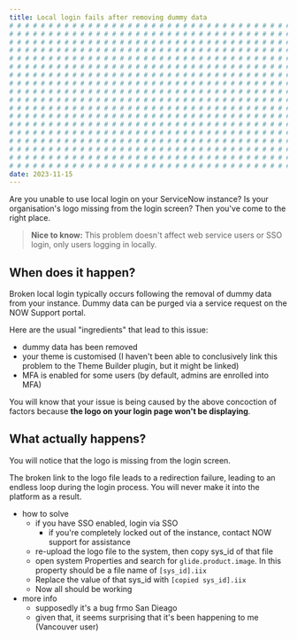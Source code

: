 ```yaml
---
title: Local login fails after removing dummy data
# # # # # # # # # # # # # # # # # # # # # # # # # # # # # # # # # # # # # # # #
# # # # # # # # # # # # # # # # # # # # # # # # # # # # # # # # # # # # # # # #
# # # # # # # # # # # # # # # # # # # # # # # # # # # # # # # # # # # # # # # #
# # # # # # # # # # # # # # # # # # # # # # # # # # # # # # # # # # # # # # # #
# # # # # # # # # # # # # # # # # # # # # # # # # # # # # # # # # # # # # # # #
# # # # # # # # # # # # # # # # # # # # # # # # # # # # # # # # # # # # # # # #
# # # # # # # # # # # # # # # # # # # # # # # # # # # # # # # # # # # # # # # #
# # # # # # # # # # # # # # # # # # # # # # # # # # # # # # # # # # # # # # # #
# # # # # # # # # # # # # # # # # # # # # # # # # # # # # # # # # # # # # # # #
# # # # # # # # # # # # # # # # # # # # # # # # # # # # # # # # # # # # # # # #
# # # # # # # # # # # # # # # # # # # # # # # # # # # # # # # # # # # # # # # #
# # # # # # # # # # # # # # # # # # # # # # # # # # # # # # # # # # # # # # # #
# # # # # # # # # # # # # # # # # # # # # # # # # # # # # # # # # # # # # # # #
# # # # # # # # # # # # # # # # # # # # # # # # # # # # # # # # # # # # # # # #
# # # # # # # # # # # # # # # # # # # # # # # # # # # # # # # # # # # # # # # #
# # # # # # # # # # # # # # # # # # # # # # # # # # # # # # # # # # # # # # # #
# # # # # # # # # # # # # # # # # # # # # # # # # # # # # # # # # # # # # # # #
# # # # # # # # # # # # # # # # # # # # # # # # # # # # # # # # # # # # # # # #
date: 2023-11-15
---
```


Are you unable to use local login on your ServiceNow instance? Is your organisation's logo missing from the login screen? Then you've come to the right place.

> **Nice to know:** This problem doesn't affect web service users or SSO login, only users logging in locally.

## When does it happen?

Broken local login typically occurs following the removal of dummy data from your instance. Dummy data can be purged via a service request on the NOW Support portal.

Here are the usual "ingredients" that lead to this issue:

- dummy data has been removed
- your theme is customised (I haven't been able to conclusively link this problem to the Theme Builder plugin, but it might be linked)
- MFA is enabled for some users (by default, admins are enrolled into MFA)

You will know that your issue is being caused by the above concoction of factors because **the logo on your login page won't be displaying**.

## What actually happens?

You will notice that the logo is missing from the login screen.

The broken link to the logo file leads to a redirection failure, leading to an endless loop during the login process. You will never make it into the platform as a result.

- how to solve
  - if you have SSO enabled, login via SSO
    - if you're completely locked out of the instance, contact NOW support for assistance
  - re-upload the logo file to the system, then copy sys_id of that file
  - open system Properties and search for `glide.product.image`. In this property should be a file name of `[sys_id].iix`
  - Replace the value of that sys_id with `[copied sys_id].iix`
  - Now all should be working
- more info
  - supposedly it's a bug frmo San Dieago
  - given that, it seems surprising that it's been happening to me (Vancouver user)
